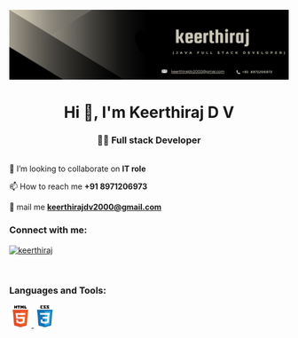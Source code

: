 ![logo](https://github.com/keerthirajdv/Keerthirajdv/blob/main/keerthiraj.png)
<h1 align="center"> Hi 👋, I'm  Keerthiraj D V </h1>

<h3 align="center"> 👩‍💻 Full stack Developer </h3>

<br> 💞️ I’m looking to collaborate on <strong> IT role </strong> 

📫 How to reach me <strong> +91 8971206973 </strong> 

📧 mail me <strong> keerthirajdv2000@gmail.com </strong>
<br />
<h3 align="left">Connect with me:</h3>
<p align="left">
<a href="https://https://www.linkedin.com/in/keerthiraj2000/" target="blank"><img align="center" src="https://raw.githubusercontent.com/rahuldkjain/github-profile-readme-generator/master/src/images/icons/Social/linked-in-alt.svg" alt="keerthiraj" height="30" width="40" /></a>
</p>
<br />
<h3 align="left">Languages and Tools:</h3>
<p align="left">  <a href="https://www.w3.org/html/" target="_blank" rel="noreferrer"> <img src="https://raw.githubusercontent.com/devicons/devicon/master/icons/html5/html5-original-wordmark.svg" alt="html5" width="40" height="40"/> </a> <a href="https://www.w3schools.com/css/" target="_blank" rel="noreferrer">  <img src="https://raw.githubusercontent.com/devicons/devicon/master/icons/css3/css3-original-wordmark.svg" alt="css3" width="40" height="40"/> </a> 
